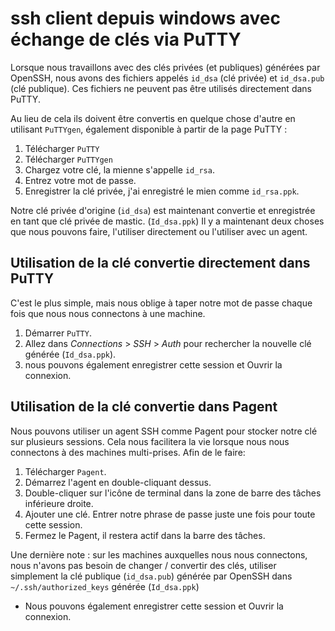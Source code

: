 # ssh client depuis windows avec échange de clés via PuTTY

Lorsque nous travaillons avec des clés privées (et publiques) générées par OpenSSH, nous avons des fichiers appelés `id_dsa` (clé privée) et `id_dsa.pub` (clé publique). Ces fichiers ne peuvent pas être utilisés directement dans PuTTY. 

Au lieu de cela ils doivent être convertis en quelque chose d'autre en utilisant `PuTTYgen`, également disponible à partir de la page PuTTY :

1. Télécharger `PuTTY`
2. Télécharger `PuTTYgen`
3. Chargez votre clé, la mienne s'appelle `id_rsa`.
4. Entrez votre mot de passe.
5. Enregistrer la clé privée, j'ai enregistré le mien comme `id_rsa.ppk`. 

Notre clé privée d'origine (`id_dsa`) est maintenant convertie et enregistrée en tant que clé privée de mastic. (`Id_dsa.ppk`) Il y a maintenant deux choses que nous pouvons faire, l'utiliser directement ou l'utiliser avec un agent.

## Utilisation de la clé convertie directement dans PuTTY

C'est le plus simple, mais nous oblige à taper notre mot de passe chaque fois que nous nous connectons à une machine.

1. Démarrer `PuTTY`.
2. Allez dans *Connections* > *SSH* > *Auth*  pour rechercher la nouvelle clé générée (`Id_dsa.ppk`).
3. nous pouvons également enregistrer cette session et Ouvrir la connexion. 
 
## Utilisation de la clé convertie dans Pagent

Nous pouvons utiliser un agent SSH comme Pagent pour stocker notre clé sur plusieurs sessions. Cela nous facilitera la vie lorsque nous nous connectons à des machines multi-prises. Afin de le faire:

1. Télécharger `Pagent`.
2. Démarrez l'agent en double-cliquant dessus.
3. Double-cliquer sur l'icône de terminal dans la zone de barre des tâches inférieure droite.
4. Ajouter une clé. Entrer notre phrase de passe juste une fois pour toute cette session.
5. Fermez le Pagent, il restera actif dans la barre des tâches. 

Une dernière note : sur les machines auxquelles nous nous connectons, nous n'avons pas besoin de changer / convertir des clés, utiliser simplement la clé publique (`id_dsa.pub`) générée par OpenSSH dans `~/.ssh/authorized_keys` générée (`Id_dsa.ppk`)

* Nous pouvons également enregistrer cette session et Ouvrir la connexion. 


